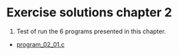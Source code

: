 # Exercise solutions chapter 2 #
1. Test of run the 6 programs presented in this chapter.
- [program_02_01.c](Exercise_01/Program_02_01/program_02_01.c)


